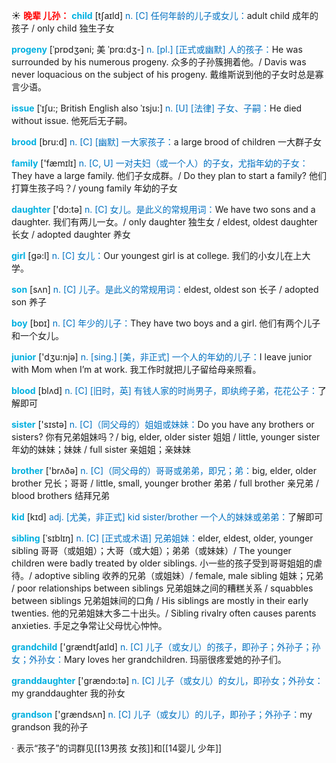 ☀ <font color="red">**晚辈 儿孙：**</font>
<font color="sky blue">**child**</font> [tʃaɪld] 
<font color="#0070c0">n. [C] 任何年龄的儿子或女儿：</font>adult child 成年的孩子 / only child 独生子女
           
<font color="sky blue">**progeny**</font> [ˈprɒdʒəni; 美 ˈprɑ:dʒ-]
<font color="#0070c0">n. [pl.] [正式或幽默] 人的孩子：</font>He was surrounded by his numerous progeny. 众多的子孙簇拥着他。/ Davis was never loquacious on the subject of his progeny. 戴维斯说到他的子女时总是寡言少语。
           
<font color="sky blue">**issue**</font> [ˈɪʃu:; British English also ˈɪsju:]
<font color="#0070c0">n. [U] [法律] 子女、子嗣：</font>He died without issue. 他死后无子嗣。           

<font color="sky blue">**brood**</font> [bru:d]
<font color="#0070c0">n. [C] [幽默] 一大家孩子：</font>a large brood of children 一大群子女
 
<font color="sky blue">**family**</font> ['fæmɪlɪ] 
<font color="#0070c0">n. [C, U] 一对夫妇（或一个人）的子女，尤指年幼的子女：</font>They have a large family. 他们子女成群。/ Do they plan to start a family? 他们打算生孩子吗？/ young family 年幼的子女

<font color="sky blue">**daughter**</font> ['dɔ:tə] 
<font color="#0070c0">n. [C] 女儿。是此义的常规用词：</font>We have two sons and a daughter. 我们有两儿一女。/ only daughter 独生女 / eldest, oldest daughter 长女 / adopted daughter 养女

<font color="sky blue">**girl**</font> [ɡə:l] 
<font color="#0070c0">n. [C] 女儿：</font>Our youngest girl is at college. 我们的小女儿在上大学。

<font color="sky blue">**son**</font> [sʌn] 
<font color="#0070c0">n. [C] 儿子。是此义的常规用词：</font>eldest, oldest son 长子 / adopted son 养子

<font color="sky blue">**boy**</font> [bɒɪ] 
<font color="#0070c0">n. [C] 年少的儿子：</font>They have two boys and a girl. 他们有两个儿子和一个女儿。

<font color="sky blue">**junior**</font> ['dӡu:njə] 
<font color="#0070c0">n. [sing.] [美，非正式] 一个人的年幼的儿子：</font>I leave junior with Mom when I’m at work. 我工作时就把儿子留给母亲照看。

<font color="sky blue">**blood**</font> [blʌd] 
<font color="#0070c0">n. [C] [旧时，英] 有钱人家的时尚男子，即纨绔子弟，花花公子：</font>了解即可

<font color="sky blue">**sister**</font> ['sɪstə] 
<font color="#0070c0">n. [C]（同父母的）姐姐或妹妹：</font>Do you have any brothers or sisters? 你有兄弟姐妹吗？/ big, elder, older sister 姐姐 / little, younger sister 年幼的妹妹；妹妹 / full sister 亲姐姐；亲妹妹

<font color="sky blue">**brother**</font> ['brʌðə] 
<font color="#0070c0">n. [C]（同父母的）哥哥或弟弟，即兄；弟：</font>big, elder, older brother 兄长；哥哥 / little, small, younger brother 弟弟 / full brother 亲兄弟 / blood brothers 结拜兄弟

<font color="sky blue">**kid**</font> [kɪd] 
<font color="#0070c0">adj. [尤美，非正式] kid sister/brother 一个人的妹妹或弟弟：</font>了解即可
           
<font color="sky blue">**sibling**</font> [ˈsɪblɪŋ]
<font color="#0070c0">n. [C] [正式或术语] 兄弟姐妹：</font>elder, eldest, older, younger sibling 哥哥（或姐姐）；大哥（或大姐）；弟弟（或妹妹）/ The younger children were badly treated by older siblings. 小一些的孩子受到哥哥姐姐的虐待。/ adoptive sibling 收养的兄弟（或姐妹）/ female, male sibling 姐妹；兄弟 / poor relationships between siblings 兄弟姐妹之间的糟糕关系 / squabbles between siblings 兄弟姐妹间的口角 / His siblings are mostly in their early twenties. 他的兄弟姐妹大多二十出头。/ Sibling rivalry often causes parents anxieties. 手足之争常让父母忧心忡忡。

<font color="sky blue">**grandchild**</font> ['ɡrændtʃaɪld] 
<font color="#0070c0">n. [C] 儿子（或女儿）的孩子，即孙子；外孙子；孙女；外孙女：</font>Mary loves her grandchildren. 玛丽很疼爱她的孙子们。

<font color="sky blue">**granddaughter**</font> ['ɡrændɔ:tə] 
<font color="#0070c0">n. [C] 儿子（或女儿）的女儿，即孙女；外孙女：</font>my granddaughter 我的孙女

<font color="sky blue">**grandson**</font> ['ɡrændsʌn] 
<font color="#0070c0">n. [C] 儿子（或女儿）的儿子，即孙子；外孙子：</font>my grandson 我的孙子

· 表示“孩子”的词群见[[13男孩 女孩]]和[[14婴儿 少年]]

